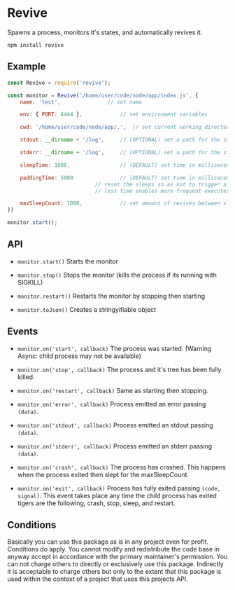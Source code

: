 # Revive

Spawns a process, monitors it's states, and automatically revives it.

```
npm install revive
```


## Example ##

```JavaScript
const Revive = require('revive');

const monitor = Revive('/home/user/code/node/app/index.js', {
	name: 'test',				// set name

	env: { PORT: 4444 },			// set environment variables

	cwd: '/home/user/code/node/app/.',	// set current working directory

	stdout: __dirname + '/log',		// (OPTIONAL) set a path for the stdout the stdout event will still execute

	stderr: __dirname + '/log',		// (OPTIONAL) set a path for the stderr the stderr event will still execute

	sleepTime: 1000, 				// (DEFAULT) set time in milliseconds to sleep between revives

	paddingTime: 5000				// (DEFAULT) set time in milliseconds between revives that will
							// reset the sleeps so as not to trigger a crash
							// less time enables more frequent executes of a crashes

	maxSleepCount: 1000, 			// set amount of revives between sleepTime + paddingTime						
})

monitor.start();
```


## API ##

* `monitor.start()` Starts the monitor

* `monitor.stop()` Stops the monitor (kills the process if its running with SIGKILL)

* `monitor.restart()` Restarts the monitor by stopping then starting

* `monitor.toJson()` Creates a stringyifiable object



## Events ##

* `monitor.on('start', callback)` The process was started. (Warning Async: child process may not be available)

* `monitor.on('stop', callback)`  The process and it's tree has been fully killed.

* `monitor.on('restart', callback)` Same as starting then stopping.

* `monitor.on('error', callback)` Process emitted an error passing `(data)`.

* `monitor.on('stdout', callback)` Process emitted an stdout passing `(data)`.

* `monitor.on('stderr', callback)` Process emitted an stderr passing `(data)`.

* `monitor.on('crash', callback)` The process has crashed. This happens when the process exited then slept for the maxSleepCount.

* `monitor.on('exit', callback)` Process has fully exited passing `(code, signal)`. This event takes place any time the child process has exited tigers are the following, crash, stop, sleep, and restart.


## Conditions ##

Basically you can use this package as is in any project even for profit. Conditions do apply.
You cannot modify and redistribute the code base in anyway accept in accordance with the primary maintainer's permission.
You can not charge others to directly or exclusively use this package. Indirectly it is acceptable to charge others but only to the extent that this package is used within the context of a project that uses this projects API.
